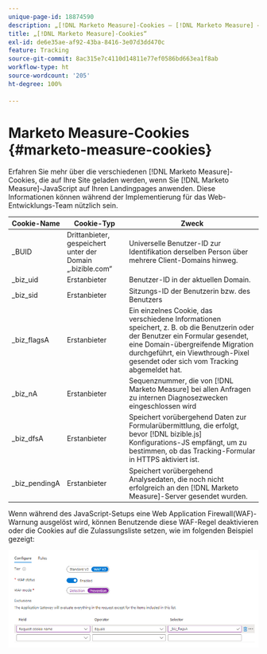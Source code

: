 ```yaml
---
unique-page-id: 18874590
description: „[!DNL Marketo Measure]-Cookies – [!DNL Marketo Measure] – Produktdokumentation“
title: „[!DNL Marketo Measure]-Cookies“
exl-id: de6e35ae-af92-43ba-8416-3e07d3dd470c
feature: Tracking
source-git-commit: 8ac315e7c4110d14811e77ef0586bd663ea1f8ab
workflow-type: ht
source-wordcount: '205'
ht-degree: 100%

---
```


# Marketo Measure-Cookies {#marketo-measure-cookies}

Erfahren Sie mehr über die verschiedenen [!DNL Marketo Measure]-Cookies, die auf Ihre Site geladen werden, wenn Sie [!DNL Marketo Measure]-JavaScript auf Ihren Landingpages anwenden. Diese Informationen können während der Implementierung für das Web-Entwicklungs-Team nützlich sein.

| **Cookie-Name** | **Cookie-Typ** | **Zweck** |
|---|---|---|
| _BUID | Drittanbieter, gespeichert unter der Domain „.bizible.com“ | Universelle Benutzer-ID zur Identifikation derselben Person über mehrere Client-Domains hinweg. |
| _biz_uid | Erstanbieter | Benutzer-ID in der aktuellen Domain. |
| _biz_sid | Erstanbieter | Sitzungs-ID der Benutzerin bzw. des Benutzers |
| _biz_flagsA | Erstanbieter | Ein einzelnes Cookie, das verschiedene Informationen speichert, z. B. ob die Benutzerin oder der Benutzer ein Formular gesendet, eine Domain-übergreifende Migration durchgeführt, ein Viewthrough-Pixel gesendet oder sich vom Tracking abgemeldet hat. |
| _biz_nA | Erstanbieter | Sequenznummer, die von [!DNL Marketo Measure] bei allen Anfragen zu internen Diagnosezwecken eingeschlossen wird |
| _biz_dfsA | Erstanbieter | Speichert vorübergehend Daten zur Formularübermittlung, die erfolgt, bevor [!DNL bizible.js] Konfigurations-JS empfängt, um zu bestimmen, ob das Tracking-Formular in HTTPS aktiviert ist. |
| _biz_pendingA | Erstanbieter | Speichert vorübergehend Analysedaten, die noch nicht erfolgreich an den [!DNL Marketo Measure]-Server gesendet wurden. |

Wenn während des JavaScript-Setups eine Web Application Firewall(WAF)-Warnung ausgelöst wird, können Benutzende diese WAF-Regel deaktivieren oder die Cookies auf die Zulassungsliste setzen, wie im folgenden Beispiel gezeigt:

![](assets/marketo-measure-cookies-1.png)
